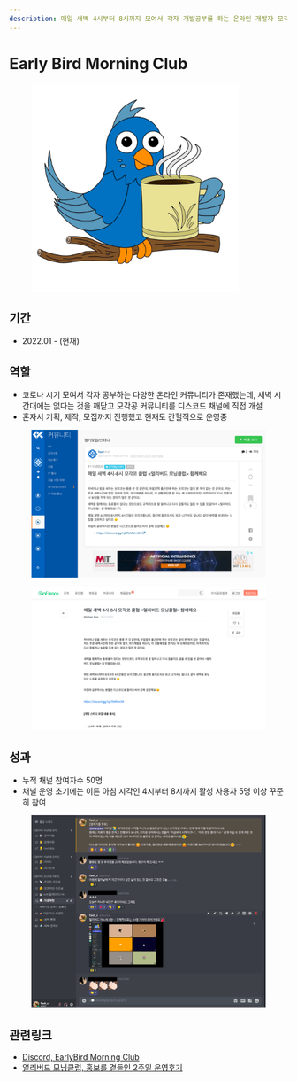 ```yaml
---
description: 매일 새벽 4시부터 8시까지 모여서 각자 개발공부를 하는 온라인 개발자 모각공 커뮤니티 리딩
---
```


# Early Bird Morning Club

<figure><img src="../../../.gitbook/assets/image (121).png" alt="" width="375"><figcaption></figcaption></figure>

## 기간

* 2022.01 - (현재)

## **역할**

* 코로나 시기 모여서 각자 공부하는 다양한 온라인 커뮤니티가 존재했는데, 새벽 시간대에는 없다는 것을 깨닫고 모각공 커뮤니티를 디스코드 채널에 직접 개설
* 혼자서 기획, 제작, 모집까지 진행했고 현재도 간헐적으로 운영중

<figure><img src="../../../.gitbook/assets/image (119).png" alt=""><figcaption></figcaption></figure>

<figure><img src="../../../.gitbook/assets/image (123) (1).png" alt=""><figcaption></figcaption></figure>

## **성과**

* 누적 채널 참여자수 50명
* 채널 운영 초기에는 이른 아침 시각인 4시부터 8시까지 활성 사용자 5명 이상 꾸준히 참여

<figure><img src="../../../.gitbook/assets/image (134).png" alt=""><figcaption></figcaption></figure>

## 관련링크

* [Discord, EarlyBird Morning Club](https://discord.gg/PyJauKJRgg)
* [얼리버드 모닝클럽, 홍보를 곁들인 2주일 운영후기](https://wiki.mhson.world/sideproject/earlybirdclub/early-bird-club-2nd-week)
